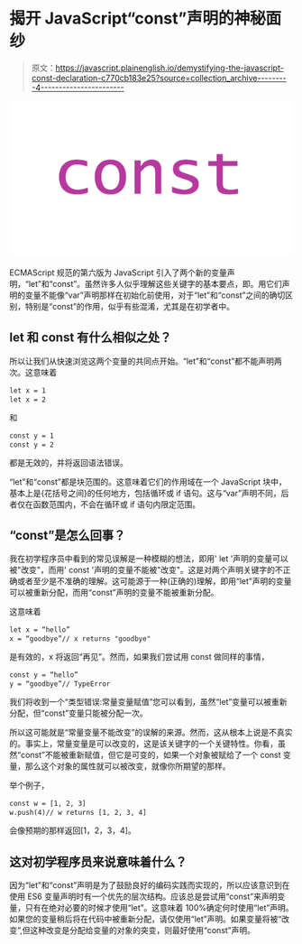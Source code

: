 # 揭开 JavaScript“const”声明的神秘面纱

> 原文：<https://javascript.plainenglish.io/demystifying-the-javascript-const-declaration-c770cb183e25?source=collection_archive---------4----------------------->

![](img/a74e2f6910f6744e9769788b1d88a7b5.png)

ECMAScript 规范的第六版为 JavaScript 引入了两个新的变量声明，“let”和“const”。虽然许多人似乎理解这些关键字的基本要点，即。用它们声明的变量不能像“var”声明那样在初始化前使用，对于“let”和“const”之间的确切区别，特别是“const”的作用，似乎有些混淆，尤其是在初学者中。

## let 和 const 有什么相似之处？

所以让我们从快速浏览这两个变量的共同点开始。“let”和“const”都不能声明两次。这意味着

```
let x = 1
let x = 2
```

和

```
const y = 1
const y = 2
```

都是无效的，并将返回语法错误。

“let”和“const”都是块范围的。这意味着它们的作用域在一个 JavaScript 块中，基本上是{花括号之间}的任何地方，包括循环或 if 语句。这与“var”声明不同，后者仅在函数范围内，不会在循环或 if 语句内限定范围。

## “const”是怎么回事？

我在初学程序员中看到的常见误解是一种模糊的想法，即用' let '声明的变量可以被"改变"，而用' const '声明的变量不能被"改变"。这是对两个声明关键字的不正确或者至少是不准确的理解。这可能源于一种(正确的)理解，即用“let”声明的变量可以被重新分配，而用“const”声明的变量不能被重新分配。

这意味着

```
let x = “hello”
x = “goodbye”// x returns "goodbye"
```

是有效的，x 将返回“再见”。然而，如果我们尝试用 const 做同样的事情，

```
const y = “hello”
y = “goodbye”// TypeError
```

我们将收到一个“类型错误:常量变量赋值”您可以看到，虽然“let”变量可以被重新分配，但“const”变量只能被分配一次。

所以这可能就是“常量变量不能改变”的误解的来源。然而，这从根本上说是不真实的。事实上，常量变量是可以改变的，这是该关键字的一个关键特性。你看，虽然“const”不能被重新赋值，但它是可变的，如果一个对象被赋给了一个 const 变量，那么这个对象的属性就可以被改变，就像你所期望的那样。

举个例子，

```
const w = [1, 2, 3]
w.push(4)// w returns [1, 2, 3, 4]
```

会像预期的那样返回[1，2，3，4]。

## 这对初学程序员来说意味着什么？

因为“let”和“const”声明是为了鼓励良好的编码实践而实现的，所以应该意识到在使用 ES6 变量声明时有一个优先的层次结构。应该总是尝试用“const”来声明变量，只有在绝对必要的时候才使用“let”。这意味着 100%确定何时使用“let”声明。如果您的变量稍后将在代码中被重新分配，请仅使用“let”声明。如果变量将被“改变”,但这种改变是分配给变量的对象的突变，则最好使用“const”声明。